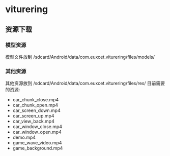 # viturering

## 资源下载
### 模型资源
模型文件放到 /sdcard/Android/data/com.euxcet.viturering/files/models/
### 其他资源
其他资源放到 /sdcard/Android/data/com.euxcet.viturering/files/res/
目前需要的资源:
- car_chunk_close.mp4
- car_chunk_open.mp4
- car_screen_down.mp4
- car_screen_up.mp4
- car_view_back.mp4
- car_window_close.mp4
- car_window_open.mp4
- demo.mp4
- game_wave_video.mp4
- game_background.mp4